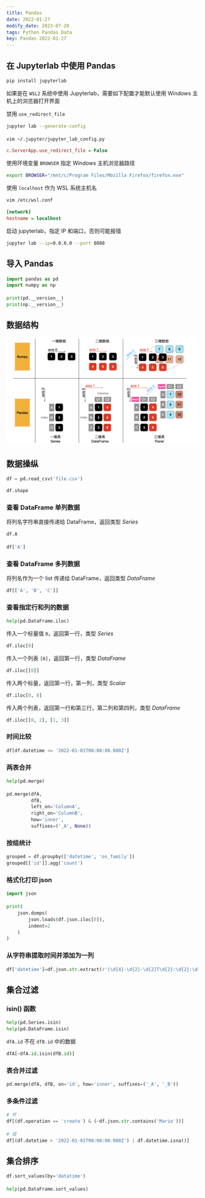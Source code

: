 ```yaml
---
title: Pandas
date: 2022-01-27
modify_date: 2023-07-20
tags: Python Pandas Data
key: Pandas-2022-01-27
---
```


## 在 Jupyterlab 中使用 Pandas

```sh
pip install jupyterlab
```

如果是在 `WSL2` 系统中使用 Jupyterlab，需要如下配置才能默认使用 Windows 主机上的浏览器打开界面

禁用 `use_redirect_file`

```sh
jupyter lab --generate-config

vim ~/.jupyter/jupyter_lab_config.py
```

```ini
c.ServerApp.use_redirect_file = False
```

使用环境变量 `BROWSER` 指定 Windows 主机浏览器路径

```sh
export BROWSER="/mnt/c/Program Files/Mozilla Firefox/firefox.exe"
```

使用 `localhost` 作为 WSL 系统主机名

```sh
vim /etc/wsl.conf
```

```ini
[network]
hostname = localhost
```

启动 jupyterlab，指定 IP 和端口，否则可能报错

```sh
jupyter lab --ip=0.0.0.0 --port 8080
```

## 导入 Pandas

```python
import pandas as pd
import numpy as np

print(pd.__version__)
print(np.__version__)
```

## 数据结构

![pandas-data-structures](/assets/images/pandas/pandas-data-structures.png)

<!--more-->

## 数据操纵

```python
df = pd.read_csv('file.csv')
```

```python
df.shape
```

### 查看 DataFrame 单列数据

将列名字符串直接传递给 DataFrame，返回类型 *Series*

```python
df.A

df['A']
```

### 查看 DataFrame 多列数据

将列名作为一个 list 传递给 DataFrame，返回类型 *DataFrame*

```python
df[['A', 'B', 'C']]
```

### 查看指定行和列的数据

```python
help(pd.DataFrame.iloc)
```

传入一个标量值 `0`，返回第一行，类型 *Series*

```python
df.iloc[0]
```

传入一个列表 `[0]`，返回第一行，类型 *DataFrame*

```python
df.iloc[[0]]
```

传入两个标量，返回第一行，第一列，类型 *Scalar*

```python
df.iloc[0, 0]
```

传入两个列表，返回第一行和第三行，第二列和第四列，类型 *DataFrame*

```python
df.iloc[[0, 2], [1, 3]]
```

### 时间比较

```python
df[df.datetime <= '2022-01-01T00:00:00.000Z']
```

### 两表合并

```python
help(pd.merge)

pd.merge(dfA,
         dfB,
         left_on='ColumnA',
         right_on='ColumnB',
         how='inner',
         suffixes=('_A', None))
```

### 按组统计

```python
grouped = df.groupby(['datetime', 'os_family'])
grouped[['id']].agg('count')
```

### 格式化打印 json

```python
import json

print(
    json.dumps(
        json.loads(df.json.iloc[0]),
        indent=2
    )
)
```

### 从字符串提取时间并添加为一列

```python
df['datetime']=df.json.str.extract(r'(\d{4}-\d{2}-\d{2}T\d{2}:\d{2}:\d{2}\.\d{3}Z)')
```

## 集合过滤

### isin() 函数

```python
help(pd.Series.isin)
help(pd.DataFrame.isin)
```

`dfA.id` 不在 `dfB.id` 中的数据

```python
dfA[~dfA.id.isin(dfB.id)]
```

### 表合并过滤

```python
pd.merge(dfA, dfB, on='id', how='inner', suffixes=('_A', '_B'))
```

### 多条件过滤

```python
# 并
df[(df.operation == 'create') & (~df.json.str.contains('Mario'))]

# 或
df[(df.datetime > '2022-01-01T00:00:00.000Z') | df.datetime.isna()]
```

## 集合排序

```python
df.sort_values(by='datatime')

help(pd.DataFrame.sort_values)
```
